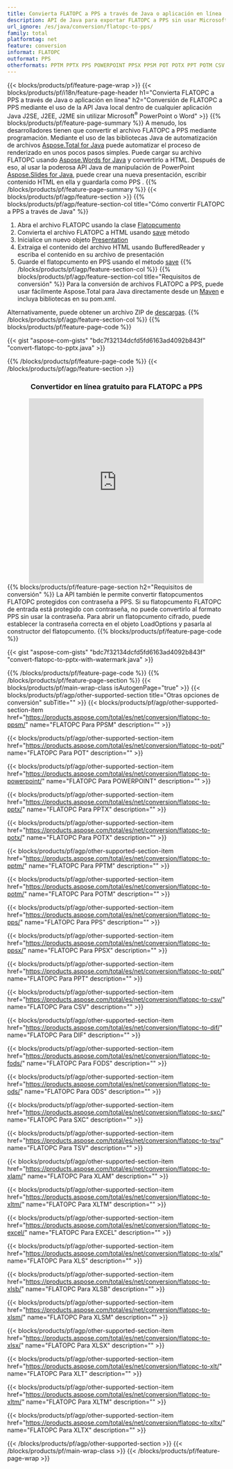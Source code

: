 ```yaml
---
title: Convierta FLATOPC a PPS a través de Java o aplicación en línea
description: API de Java para exportar FLATOPC a PPS sin usar Microsoft Word o PowerPoint o en línea. Pruebe el convertidor en línea gratuito de POT a CSV rápidamente antes de integrar el código. o con el convertidor en línea gratuito
url_ignore: /es/java/conversion/flatopc-to-pps/
family: total
platformtag: net
feature: conversion
informat: FLATOPC
outformat: PPS
otherformats: PPTM PPTX PPS POWERPOINT PPSX PPSM POT POTX PPT POTM CSV DIF FODS ODS SXC TSV XLAM XLTM EXCEL XLS XLSB XLSM XLSX XLT XLTM XLTX
---
```

{{< blocks/products/pf/feature-page-wrap >}}
{{< blocks/products/pf/i18n/feature-page-header h1="Convierta FLATOPC a PPS a través de Java o aplicación en línea" h2="Conversión de FLATOPC a PPS mediante el uso de la API Java local dentro de cualquier aplicación Java J2SE, J2EE, J2ME sin utilizar Microsoft<sup>&reg;</sup> PowerPoint o Word" >}}
{{% blocks/products/pf/feature-page-summary %}}
A menudo, los desarrolladores tienen que convertir el archivo FLATOPC a PPS mediante programación. Mediante el uso de las bibliotecas Java de automatización de archivos [Aspose.Total for Java](https://products.aspose.com/total/java/) puede automatizar el proceso de renderizado en unos pocos pasos simples. Puede cargar su archivo FLATOPC usando [Aspose.Words for Java](https://products.aspose.com/words/java/) y convertirlo a HTML. Después de eso, al usar la poderosa API Java de manipulación de PowerPoint [Aspose.Slides for Java](https://products.aspose.com/slides/java/), puede crear una nueva presentación, escribir contenido HTML en ella y guardarla como PPS .
{{% /blocks/products/pf/feature-page-summary  %}}
{{< blocks/products/pf/agp/feature-section >}}
{{% blocks/products/pf/agp/feature-section-col title="Cómo convertir FLATOPC a PPS a través de Java" %}}
1. Abra el archivo FLATOPC usando la clase [Flatopcumento](https://reference.aspose.com/words/java/com.aspose.words/Flatopcument)
2. Convierta el archivo FLATOPC a HTML usando [save](https://reference.aspose.com/words/java/com.aspose.words/Flatopcument#save(java.lang.String,com.aspose.words.SaveOptions)) método
3. Inicialice un nuevo objeto [Presentation](https://reference.aspose.com/slides/java/com.aspose.slides/Presentation)
5. Extraiga el contenido del archivo HTML usando BufferedReader y escriba el contenido en su archivo de presentación
6. Guarde el flatopcumento en PPS usando el método [save](https://reference.aspose.com/slides/java/com.aspose.slides/Presentation#save-java.io.OutputStream-int-)
{{% /blocks/products/pf/agp/feature-section-col %}}
{{% blocks/products/pf/agp/feature-section-col title="Requisitos de conversión" %}}
Para la conversión de archivos FLATOPC a PPS, puede usar fácilmente Aspose.Total para Java directamente desde un [Maven](https://releases.aspose.com/total/java/) e incluya bibliotecas en su pom.xml.

Alternativamente, puede obtener un archivo ZIP de [descargas](https://releases.aspose.com/total/java).
{{% /blocks/products/pf/agp/feature-section-col %}}
{{% blocks/products/pf/feature-page-code %}}

{{< gist "aspose-com-gists" "bdc7f32134dcfd5fd6163ad4092b843f" "convert-flatopc-to-pptx.java" >}}


{{% /blocks/products/pf/feature-page-code %}}
{{< /blocks/products/pf/agp/feature-section >}}
<div class="container-fluid agp-content bg-white aboutfile box-1 vh100 section nopbtm">
<div class=container>
<div class=row>
<div class="demobox tc col-md-12 padding-0" align="center">

<h3>Convertidor en línea gratuito para FLATOPC a PPS</h3>

<iframe style="border: none; height: 426px;" scrolling="no" src="https://total-conversion-app-65z5r2lp.qa.k8s.dynabic.com/?to=pps&from=flatopc" id="child-iframe" width="80%"></iframe>

</div></div>
</div></div>
{{% blocks/products/pf/feature-page-section  h2="Requisitos de conversión" %}}
La API también le permite convertir flatopcumentos FLATOPC protegidos con contraseña a PPS. Si su flatopcumento FLATOPC de entrada está protegido con contraseña, no puede convertirlo al formato PPS sin usar la contraseña. Para abrir un flatopcumento cifrado, puede establecer la contraseña correcta en el objeto LoadOptions y pasarla al constructor del flatopcumento.  
{{% blocks/products/pf/feature-page-code %}}

{{< gist "aspose-com-gists" "bdc7f32134dcfd5fd6163ad4092b843f" "convert-flatopc-to-pptx-with-watermark.java" >}}

{{% /blocks/products/pf/feature-page-code  %}}
{{% /blocks/products/pf/feature-page-section %}}
{{< blocks/products/pf/main-wrap-class isAutogenPage="true" >}}
{{< blocks/products/pf/agp/other-supported-section title="Otras opciones de conversión" subTitle="" >}}
{{< blocks/products/pf/agp/other-supported-section-item href="https://products.aspose.com/total/es/net/conversion/flatopc-to-ppsm/" name="FLATOPC Para PPSM" description="" >}}

{{< blocks/products/pf/agp/other-supported-section-item href="https://products.aspose.com/total/es/net/conversion/flatopc-to-pot/" name="FLATOPC Para POT" description="" >}}

{{< blocks/products/pf/agp/other-supported-section-item href="https://products.aspose.com/total/es/net/conversion/flatopc-to-powerpoint/" name="FLATOPC Para POWERPOINT" description="" >}}

{{< blocks/products/pf/agp/other-supported-section-item href="https://products.aspose.com/total/es/net/conversion/flatopc-to-pptx/" name="FLATOPC Para PPTX" description="" >}}

{{< blocks/products/pf/agp/other-supported-section-item href="https://products.aspose.com/total/es/net/conversion/flatopc-to-potx/" name="FLATOPC Para POTX" description="" >}}

{{< blocks/products/pf/agp/other-supported-section-item href="https://products.aspose.com/total/es/net/conversion/flatopc-to-pptm/" name="FLATOPC Para PPTM" description="" >}}

{{< blocks/products/pf/agp/other-supported-section-item href="https://products.aspose.com/total/es/net/conversion/flatopc-to-potm/" name="FLATOPC Para POTM" description="" >}}

{{< blocks/products/pf/agp/other-supported-section-item href="https://products.aspose.com/total/es/net/conversion/flatopc-to-pps/" name="FLATOPC Para PPS" description="" >}}

{{< blocks/products/pf/agp/other-supported-section-item href="https://products.aspose.com/total/es/net/conversion/flatopc-to-ppsx/" name="FLATOPC Para PPSX" description="" >}}

{{< blocks/products/pf/agp/other-supported-section-item href="https://products.aspose.com/total/es/net/conversion/flatopc-to-ppt/" name="FLATOPC Para PPT" description="" >}}

{{< blocks/products/pf/agp/other-supported-section-item href="https://products.aspose.com/total/es/net/conversion/flatopc-to-csv/" name="FLATOPC Para CSV" description="" >}}

{{< blocks/products/pf/agp/other-supported-section-item href="https://products.aspose.com/total/es/net/conversion/flatopc-to-dif/" name="FLATOPC Para DIF" description="" >}}

{{< blocks/products/pf/agp/other-supported-section-item href="https://products.aspose.com/total/es/net/conversion/flatopc-to-fods/" name="FLATOPC Para FODS" description="" >}}

{{< blocks/products/pf/agp/other-supported-section-item href="https://products.aspose.com/total/es/net/conversion/flatopc-to-ods/" name="FLATOPC Para ODS" description="" >}}

{{< blocks/products/pf/agp/other-supported-section-item href="https://products.aspose.com/total/es/net/conversion/flatopc-to-sxc/" name="FLATOPC Para SXC" description="" >}}

{{< blocks/products/pf/agp/other-supported-section-item href="https://products.aspose.com/total/es/net/conversion/flatopc-to-tsv/" name="FLATOPC Para TSV" description="" >}}

{{< blocks/products/pf/agp/other-supported-section-item href="https://products.aspose.com/total/es/net/conversion/flatopc-to-xlam/" name="FLATOPC Para XLAM" description="" >}}

{{< blocks/products/pf/agp/other-supported-section-item href="https://products.aspose.com/total/es/net/conversion/flatopc-to-xltm/" name="FLATOPC Para XLTM" description="" >}}

{{< blocks/products/pf/agp/other-supported-section-item href="https://products.aspose.com/total/es/net/conversion/flatopc-to-excel/" name="FLATOPC Para EXCEL" description="" >}}

{{< blocks/products/pf/agp/other-supported-section-item href="https://products.aspose.com/total/es/net/conversion/flatopc-to-xls/" name="FLATOPC Para XLS" description="" >}}

{{< blocks/products/pf/agp/other-supported-section-item href="https://products.aspose.com/total/es/net/conversion/flatopc-to-xlsb/" name="FLATOPC Para XLSB" description="" >}}

{{< blocks/products/pf/agp/other-supported-section-item href="https://products.aspose.com/total/es/net/conversion/flatopc-to-xlsm/" name="FLATOPC Para XLSM" description="" >}}

{{< blocks/products/pf/agp/other-supported-section-item href="https://products.aspose.com/total/es/net/conversion/flatopc-to-xlsx/" name="FLATOPC Para XLSX" description="" >}}

{{< blocks/products/pf/agp/other-supported-section-item href="https://products.aspose.com/total/es/net/conversion/flatopc-to-xlt/" name="FLATOPC Para XLT" description="" >}}

{{< blocks/products/pf/agp/other-supported-section-item href="https://products.aspose.com/total/es/net/conversion/flatopc-to-xltm/" name="FLATOPC Para XLTM" description="" >}}

{{< blocks/products/pf/agp/other-supported-section-item href="https://products.aspose.com/total/es/net/conversion/flatopc-to-xltx/" name="FLATOPC Para XLTX" description="" >}}


{{< /blocks/products/pf/agp/other-supported-section >}}
{{< /blocks/products/pf/main-wrap-class >}}
{{< /blocks/products/pf/feature-page-wrap >}}